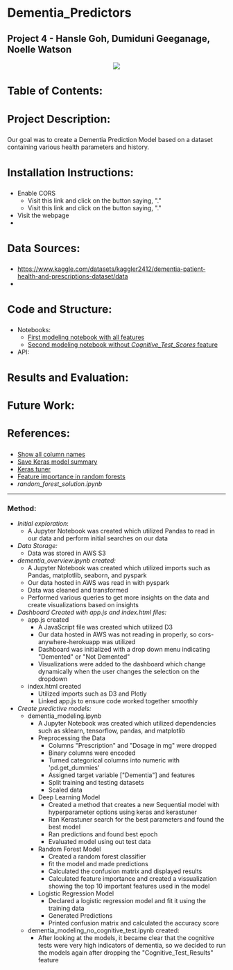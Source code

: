 <h1>Dementia_Predictors</h1>
<h2>Project 4 - Hansle Goh, Dumiduni Geeganage, Noelle Watson</h2>

<p style="text-align: center"><img src="https://openmedscience.com/wp-content/uploads/2023/04/Alzheimers-Disease-scaled.jpeg"></p>

**<h3>Table of Contents:</h3>**
--


**<h3>Project Description:</h3>**
--
Our goal was to create a Dementia Prediction Model based on a dataset containing various health parameters and history.

**<h3>Installation Instructions:</h3>**
--
- Enable CORS
  - Visit this link and click on the button saying, "."
  - Visit this link and click on the button saying, "."
- Visit the webpage
- 

**<h3>Data Sources:</h3>**
--
  - https://www.kaggle.com/datasets/kaggler2412/dementia-patient-health-and-prescriptions-dataset/data
  - 

**<h3>Code and Structure:</h3>**
--
- Notebooks:
    - [First modeling notebook with all features](Classification-Models/dementia_modeling.ipynb)
    - [Second modeling notebook without *Cognitive_Test_Scores* feature](Classification-Models/dementia_modeling_no_cognitive_test.ipynb)
- API:

**<h3>Results and Evaluation:</h3>**
--


**<h3>Future Work:</h3>**
--


**<h3>References:</h3>**
--
- [Show all column names](https://stackoverflow.com/questions/49188960/how-to-show-all-columns-names-on-a-large-pandas-dataframe)
- [Save Keras model summary](https://stackoverflow.com/questions/45199047/how-to-save-model-summary-to-file-in-keras)
- [Keras tuner](https://www.tensorflow.org/tutorials/keras/keras_tuner)
- [Feature importance in random forests](https://forecastegy.com/posts/feature-importance-in-random-forests/)
- *random_forest_solution.ipynb*




--------------------------------------------------------

**<h3>Method:</h3>**
- *Initial exploration*:  
  - A Jupyter Notebook was created which utilized Pandas to read in our data and perform initial searches on our data
- *Data Storage:*
  - Data was stored in AWS S3 
- *dementia_overview.ipynb created:*
    - A Jupyter Notebook was created which utilized imports such as Pandas, matplotlib, seaborn, and pyspark
    - Our data hosted in AWS was read in with pyspark
    - Data was cleaned and transformed
    - Performed various queries to get more insights on the data and create visualizations based on insights
- *Dashboard Created with app.js and index.html files:*
  - app.js created
    - A JavaScript file was created which utilized D3
    - Our data hosted in AWS was not reading in properly, so cors-anywhere-herokuapp was utilized 
    -  Dashboard was initialized with a drop down menu indicating "Demented" or "Not Demented"
    -  Visualizations were added to the dashboard which change dynamically when the user changes the selection on the dropdown
  - index.html created
    - Utilized imports such as D3 and Plotly
    - Linked app.js to ensure code worked together smoothly
- *Create predictive models:*
  - dementia_modeling.ipynb
    - A Jupyter Notebook was created which utilized dependencies such as sklearn, tensorflow, pandas, and matplotlib
    - Preprocessing the Data
      - Columns "Prescription" and "Dosage in mg" were dropped 
      - Binary columns were encoded
      - Turned categorical columns into numeric with 'pd.get_dummies'
      - Assigned target variable ["Dementia"] and features
      - Split training and testing datasets
      - Scaled data
    - Deep Learning Model
      - Created a method that creates a new Sequential model with hyperparameter options using keras and kerastuner
      - Ran Kerastuner search for the best parameters and found the best model
      - Ran predictions and found best epoch
      - Evaluated model using out test data
    - Random Forest Model
      - Created a random forest classifier
      - fit the model and made predictions
      - Calculated the confusion matrix and displayed results
      - Calculated feature importance and created a vissualization showing the top 10 important features used in the model
    - Logistic Regression Model
      - Declared a logistic regression model and fit it using the training data
      - Generated Predictions
      - Printed confusion matrix and calculated the accuracy score
  - dementia_modeling_no_cognitive_test.ipynb created:
    - After looking at the models, it became clear that the cognitive tests were very high indicators of dementia, so we decided to run the models again after dropping the "Cognitive_Test_Results" feature
 
  
  
 




